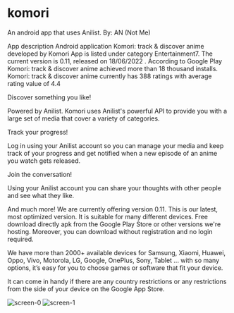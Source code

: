# komori
An android app that uses Anilist. By: AN (Not Me)

App description
Android application Komori: track & discover anime developed by Komori App is listed under category Entertainment7. The current version is 0.11, released on 18/06/2022 . According to Google Play Komori: track & discover anime achieved more than 18 thousand installs. Komori: track & discover anime currently has 388 ratings with average rating value of 4.4

Discover something you like!

Powered by Anilist. Komori uses Anilist's powerful API to provide you with a large set of media that cover a variety of categories.

Track your progress!

Log in using your Anilist account so you can manage your media and keep track of your progress and get notified when a new episode of an anime you watch gets released.

Join the conversation!

Using your Anilist account you can share your thoughts with other people and see what they like.


And much more!
We are currently offering version 0.11. This is our latest, most optimized version. It is suitable for many different devices. Free download directly apk from the Google Play Store or other versions we're hosting. Moreover, you can download without registration and no login required.

We have more than 2000+ available devices for Samsung, Xiaomi, Huawei, Oppo, Vivo, Motorola, LG, Google, OnePlus, Sony, Tablet ... with so many options, it’s easy for you to choose games or software that fit your device.

It can come in handy if there are any country restrictions or any restrictions from the side of your device on the Google App Store.

![screen-0](https://user-images.githubusercontent.com/88599122/229642025-11db705f-0a3f-4bba-a7fe-1b5687f5a55d.jpg) ![screen-1](https://user-images.githubusercontent.com/88599122/229642037-72f89895-84c3-4c43-b1ee-76fa37b4117b.jpg) 

